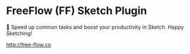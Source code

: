 # FreeFlow (FF) Sketch Plugin
🌈 Speed up common tasks and boost your productivity in Sketch. Happy Sketching!


http://free-flow.co
